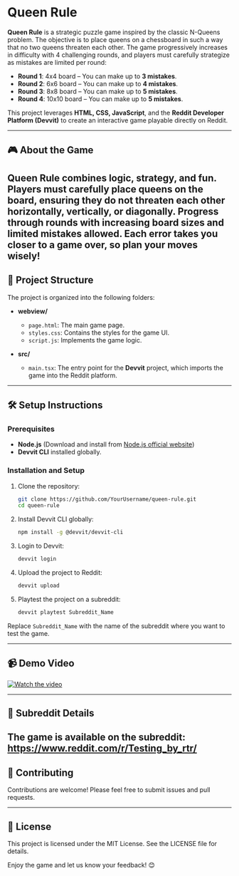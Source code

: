 # Queen Rule  

**Queen Rule** is a strategic puzzle game inspired by the classic N-Queens problem. The objective is to place queens on a chessboard in such a way that no two queens threaten each other. The game progressively increases in difficulty with 4 challenging rounds, and players must carefully strategize as mistakes are limited per round:  

- **Round 1**: 4x4 board – You can make up to **3 mistakes**.  
- **Round 2**: 6x6 board – You can make up to **4 mistakes**.  
- **Round 3**: 8x8 board – You can make up to **5 mistakes**.  
- **Round 4**: 10x10 board – You can make up to **5 mistakes**.  

This project leverages **HTML, CSS, JavaScript**, and the **Reddit Developer Platform (Devvit)** to create an interactive game playable directly on Reddit.  

---

## 🎮 About the Game  
**Queen Rule** combines logic, strategy, and fun. Players must carefully place queens on the board, ensuring they do not threaten each other horizontally, vertically, or diagonally. Progress through rounds with increasing board sizes and limited mistakes allowed. Each error takes you closer to a game over, so plan your moves wisely!  
---

## 🚀 Project Structure  
The project is organized into the following folders:  

- **webview/**  
  - `page.html`: The main game page.  
  - `styles.css`: Contains the styles for the game UI.  
  - `script.js`: Implements the game logic.  

- **src/**  
  - `main.tsx`: The entry point for the **Devvit** project, which imports the game into the Reddit platform.  

---

## 🛠️ Setup Instructions  

### Prerequisites  
- **Node.js** (Download and install from [Node.js official website](https://nodejs.org))  
- **Devvit CLI** installed globally.  

### Installation and Setup  
1. Clone the repository:  
   ```bash  
   git clone https://github.com/YourUsername/queen-rule.git  
   cd queen-rule  
   ```  

2. Install Devvit CLI globally:  
   ```bash  
   npm install -g @devvit/devvit-cli  
   ```  

3. Login to Devvit:  
   ```bash  
   devvit login  
   ```  

4. Upload the project to Reddit:  
   ```bash  
   devvit upload  
   ```  

5. Playtest the project on a subreddit:  
   ```bash  
   devvit playtest Subreddit_Name  
   ```  

Replace `Subreddit_Name` with the name of the subreddit where you want to test the game.  

---

## 📹 Demo Video  

[![Watch the video](https://img.youtube.com/vi/FUVwZr3QlE4/0.jpg)](https://www.youtube.com/watch?v=FUVwZr3QlE4)

---

## 📢 Subreddit Details  
The game is available on the subreddit:  
https://www.reddit.com/r/Testing_by_rtr/
---

## 🤝 Contributing  
Contributions are welcome! Please feel free to submit issues and pull requests.  

---

## 📄 License  
This project is licensed under the MIT License. See the LICENSE file for details.  

Enjoy the game and let us know your feedback! 😊  
